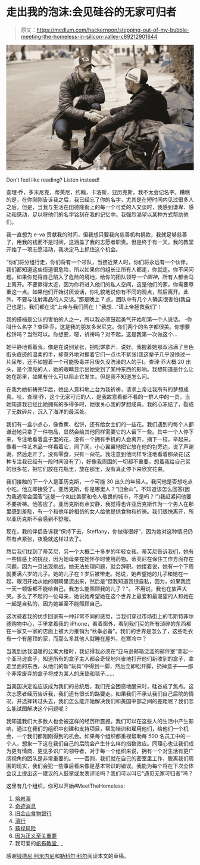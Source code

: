 # 走出我的泡沫:会见硅谷的无家可归者

> 原文：<https://medium.com/hackernoon/stepping-out-of-my-bubble-meeting-the-homeless-in-silicon-valley-c89212901644>

![](img/5624e1ec5223c8939fa64b9733b7b223.png)

Don’t feel like reading? Listen instead!

查理·乔，多米尼克，蒂芙尼，约翰，卡洛斯，亚历克斯。我不太会记名字。糟糕的是，在你刚刚告诉我之后，我已经忘了你的名字，尤其是在短时间内见过很多人之后。但是，当我与生活在田德隆街上的每一个可爱的人交谈时，我感到谦卑、感动和感动，足以将他们的名字铭刻在我的记忆中。我强烈渴望以某种方式帮助他们。

我一直想为 e-va 贡献我的时间，但我想只要我向慈善机构捐款，我就足够慈善了，用我的钱而不是时间，这涵盖了我的志愿者职责。但是终于有一天，我的教堂开始了一项志愿活动，我决定马上抓住这个机会。

“你们将分组行走，你们将有一个领队，当接近某人时，你们将永远有一个伙伴。我们都知道这些街道很危险，所以如果你的组长让所有人都走，你就走。你不问问题。如果你觉得自己陷入了危险的境地，给你的团队领导*一个眼神*，所有人都会马上离开。不要靠得太近，因为你将进入他们的私人空间，这是他们的家，你需要尊重这一点。如果他们开始讨厌谈话，你礼貌地说你有不同的观点，然后离开。此外，不要与注射毒品的人交谈。”那是晚上 7 点，团队中有几个人确实很害怕(我自己也是)。我们都在说“上帝与我们同在！”我想…“请上帝拯救我们”！

我的搭档是公认的害怕的人之一，所以我必须鼓起勇气开始和第一个人说话。
-你叫什么名字？查理·乔，这是我的朋友多米尼克。你们两个的名字都很美。你想要松饼吗？当然可以。你想要，嗯，祈祷吗？对不起，这是我第一次做这个…

她平静地看着我，像是在说别紧张，把松饼拿开，说好。我握着她那双沾满了黑色街头痕迹的温柔的手，却意外地对握着它们一点也不紧张(我这辈子几乎没换过一片尿布，还不如握着一个可能吸毒并且很久没洗澡的人的手)。查理·乔大概 20 出头，是个漂亮的人，她的眼睛显示出她受到了某种东西的影响。我想知道是什么让她在那里，如果有什么可以阻止它发生。但是我不知道怎么问。

在我为她祈祷完毕后，她出人意料地上台为我祈祷，请求上帝让我所有的梦想成真。哇，查理·乔，这个无家可归的人，是我故意看都不看的一群人中的一员，当她知道我已经比她拥有的多得多时，她很关心我的梦想成真。我的心冻结了，裂成了无数碎片，沉入了海洋的最深处。

我们有一盒小点心，像香蕉、松饼，还有给女士们的一些花。我们遇到的每个人都谦逊地只拿了一件物品，显然会给其他同样需要它的人留下一些。其中一个人停下来，专注地看着盒子里的花，没有一个拥有手机的人会离开，摘下一枝，举起来，像看一件艺术品一样看着它，闻了闻，小心翼翼地把它放在他的包旁边，说了声谢谢，然后走开了。没有零食，只有一朵花。我注意到他同样专注地看着那朵花(这种专注我已经有一段时间没有了)，好像我周围的一切都不重要，想着我给自己买的很多花，把它们放在花瓶里，放在那里，没有真正停下来欣赏花束。

我们接触的下一个人是亚历克斯，一个可能 30 出头的年轻人。我问他是否想吃点小吃，他立即接受了。亚历克斯，你是哪里人？“旧金山”。不知道该怎么回答(因为我通常会回答“这是一个如此美丽和令人敬畏的城市，不是吗？!")我赶紧问他要不要祈祷。他答应了。亚历克斯有点安静，我觉得也许亚历克斯作为一个男人在那里感到羞耻，有一个和他年龄相仿的女人给他提供食物和祈祷。我们很快离开，所以亚历克斯不会感到不舒服。

现在，我的伴侣告诉我“保持下去，Steffany，你做得很好”，因为她对这种情况仍然有点紧张，夜晚就这样过去了。

然后我们找到了蒂芙尼，另一个大概二十多岁的年轻女孩。蒂芙尼告诉我们，她有一些情感上的挑战，因为她母亲在她怀孕时使用药物。蒂芙尼在保住工作方面存在问题，因为一旦出现挑战，她无法处理问题，就会辞职。她接着说，她有一个下周就要满六岁的儿子。她的儿子在 1 岁后被带走。她说，她希望她的儿子和她在一起，眼泪开始从她的眼睛里流出来，然后是“但我知道我很自私，因为，如果我连一天一顿饭都不能给自己，我怎么能照顾我的儿子？”。
不用说，我也在放声大哭。多么了不起的一位母亲，她说她希望她在这个世界上最爱和最渴望的人和她在一起是自私的，因为她甚至不能照顾自己。

这次骑着我的优步回家有一种非常不同的感觉，当我们穿过市场街上的韦斯特菲尔德购物中心，手里拿着我的 iPhone，看着窗外，看到我们买的所有琐碎的东西都在一家又一家的店面上被大力推销为“秋季必备”。我们的世界是怎么了，这些毛衣有一个有屋顶的家，而那么多其他人就睡在屋外，在寒冷中？

当我到达我温暖的公寓大楼时，我记得我必须在“亚马逊邮箱泛滥的邮件室”拿起一个亚马逊盒子，知道所有的盒子主人都会奇怪地兴奋地打开他们新收到的盒子，拿走里面的东西，从他们的新“玩具”中得到一脚，然后立即松开脚，扔掉盒子——那个非常废弃的盒子将成为某人的床垫和毯子……

当美国决定谁应该成为我们的总统后，我们完全困惑地醒来时，硅谷成了焦点。这次志愿者经历告诉我，我们还有很长的路要走。如果我们不承认我们自己后院的情况，并选择转过头去，我们怎么能开始解决我们和美国中部之间的差距呢？我们怎么能试图解决这个问题呢？

我知道我们大多数人也会被这样的经历所震撼。我们可以在这些人的生活中产生影响，通过在我们的组织中创建和支持项目，帮助培训和雇用他们，给他们一个机会，一个我们都刚刚得到的机会。如果每个组织都重视帮助每 500 名员工中的一个人，想象一下这在我们自己的后院会产生什么样的指数效应。同理心也让我们成为更有情商、更见多识广的领导者，对于每一个组织来说，拥有一个对生活有更广阔视角的团队是非常重要的。——否则，我们就在自己的密室里工作，脱离我们周围的现实，我们会犯一些事后看来像是基本常识的错误。我能为每个将在下次全体会议上提出这一建议的人鼓掌或发表评论吗？我们可以叫它“遇见无家可归者”吗？

这里有几个组织，你可以开始#MeetTheHomeless:

1.  [熔岩湄](https://lavamae.org/)
2.  [奇迹消息](http://miraclemessages.org/)
3.  [旧金山食物银行](https://www.sfmfoodbank.org/)
4.  [滑行](https://www.glide.org/)
5.  [藐视风险](https://defyventures.org/)
6.  [因为正义至关重要](http://www.becausejusticematters.org/)
7.  我可爱的[帆布教堂](https://www.canvas-sf.org/)_ _

感谢[钱德尼·阿米内尼](https://medium.com/u/97a4ba3d79b0?source=post_page-----c89212901644--------------------------------)和[勒科尔·科尔](https://medium.com/u/c7d57cbdf9e?source=post_page-----c89212901644--------------------------------)阅读本文的草稿。
